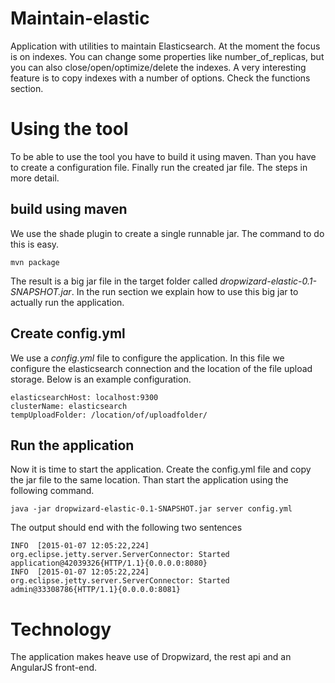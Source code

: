 Maintain-elastic
==================

Application with utilities to maintain Elasticsearch. At the moment the focus is on indexes. You can change some
properties like number_of_replicas, but you can also close/open/optimize/delete the indexes. A very interesting feature
is to copy indexes with a number of options. Check the functions section.

Using the tool
==================

To be able to use the tool you have to build it using maven. Than you have to create a configuration file. Finally run
the created jar file. The steps in more detail.

## build using maven
We use the shade plugin to create a single runnable jar. The command to do this is easy.

```
mvn package
```

The result is a big jar file in the target folder called _dropwizard-elastic-0.1-SNAPSHOT.jar_. In the run section we
explain how to use this big jar to actually run the application.

## Create config.yml

We use a _config.yml_ file to configure the application. In this file we configure the elasticsearch connection and the
location of the file upload storage. Below is an example configuration.

```
elasticsearchHost: localhost:9300
clusterName: elasticsearch
tempUploadFolder: /location/of/uploadfolder/
```

## Run the application

Now it is time to start the application. Create the config.yml file and copy the jar file to the same location. Than
start the application using the following command.

```
java -jar dropwizard-elastic-0.1-SNAPSHOT.jar server config.yml
```

The output should end with the following two sentences

```
INFO  [2015-01-07 12:05:22,224] org.eclipse.jetty.server.ServerConnector: Started application@42039326{HTTP/1.1}{0.0.0.0:8080}
INFO  [2015-01-07 12:05:22,224] org.eclipse.jetty.server.ServerConnector: Started admin@33308786{HTTP/1.1}{0.0.0.0:8081}
```

Technology
==================

The application makes heave use of Dropwizard, the rest api and an AngularJS front-end.
